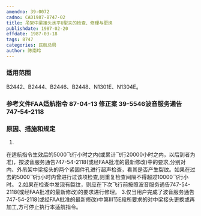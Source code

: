 ```yaml
---
amendno: 39-0072
cadno: CAD1987-B747-02
title: 吊架中梁接头水平U型夹的检查、修理与更换
publishdate: 1987-02-20
effdate: 1987-03-18
tags: B747
categories: 民航总局
author: 陈南玲
---
```


### 适用范围 
B2442、B2444、B2446、B2448、N1301E、N1304E。

### 参考文件FAA适航指令 87-04-13 修正案 39-5546波音服务通告 747-54-2118 

### 原因、措施和规定 
1.
在适航指令生效后的5000飞行小时之内(或累计飞行20000小时之内，以后到者为准)，按波音服务通告747-54-2118(或经FAA批准的最新修改)中的要求,分别对内、外吊架中梁接头的两个紧固件孔进行超声检查，看其是否产生裂纹。如果在过去的5000飞行小时内曾进行过该项检查,则重复检查间隔不得超过10000飞行小时。 
    2.如果在检查中发现有裂纹，则应在下次飞行前按照波音服务通告747-54-2118(或经FAA批准的最新修改)的要求进行修理。 
    3.仅当用户完成了波音服务通告747-54-2118(或经FAA批准的最新修改)中第Ⅲ节E段所要求的对中梁接头更换或再加工,方可停止执行本适航指令。

